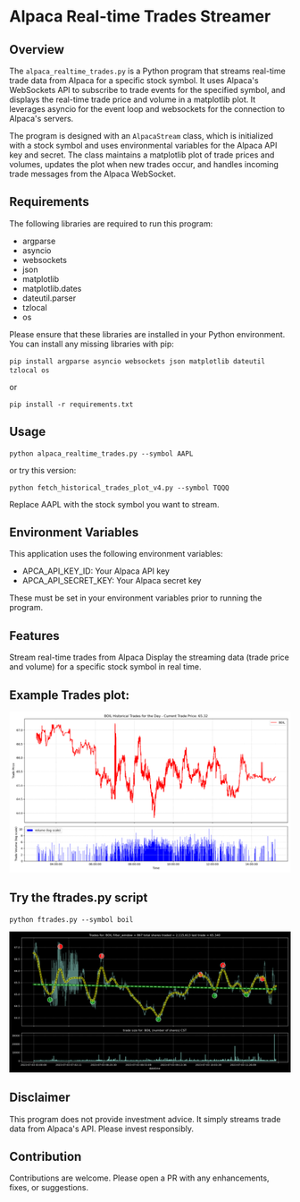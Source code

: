 # Alpaca Real-time Trades Streamer

## Overview
The `alpaca_realtime_trades.py` is a Python program that streams real-time trade data from Alpaca for a specific stock symbol. It uses Alpaca's WebSockets API to subscribe to trade events for the specified symbol, and displays the real-time trade price and volume in a matplotlib plot. It leverages asyncio for the event loop and websockets for the connection to Alpaca's servers.

The program is designed with an `AlpacaStream` class, which is initialized with a stock symbol and uses environmental variables for the Alpaca API key and secret. The class maintains a matplotlib plot of trade prices and volumes, updates the plot when new trades occur, and handles incoming trade messages from the Alpaca WebSocket.

## Requirements
The following libraries are required to run this program:

- argparse
- asyncio
- websockets
- json
- matplotlib
- matplotlib.dates
- dateutil.parser
- tzlocal
- os

Please ensure that these libraries are installed in your Python environment. You can install any missing libraries with pip:

```
pip install argparse asyncio websockets json matplotlib dateutil tzlocal os
```

or 

```
pip install -r requirements.txt
```
## Usage

```
python alpaca_realtime_trades.py --symbol AAPL
```
or try this version:

```
python fetch_historical_trades_plot_v4.py --symbol TQQQ
```

Replace AAPL with the stock symbol you want to stream.

## Environment Variables

This application uses the following environment variables:

* APCA_API_KEY_ID: Your Alpaca API key
* APCA_API_SECRET_KEY: Your Alpaca secret key

These must be set in your environment variables prior to running the program.

## Features
Stream real-time trades from Alpaca
Display the streaming data (trade price and volume) for a specific stock symbol in real time.

## Example Trades plot:

![Example Plot](Figure_1.png)

## Try the ftrades.py script

```
python ftrades.py --symbol boil
```

![Example ftrades_plot](Figure_2.png)

## Disclaimer
This program does not provide investment advice. It simply streams trade data from Alpaca's API. Please invest responsibly.

## Contribution
Contributions are welcome. Please open a PR with any enhancements, fixes, or suggestions.
